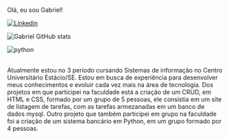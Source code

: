 Olá, eu sou Gabriel!

[![Linkedin](https://img.shields.io/badge/LinkedIn-0077B5?style=for-the-badge&logo=linkedin&logoColor=white)](htpps?//linkedin.com/in/gabriel-frança-053589289)

![Gabriel GitHub stats](https://github-readme-stats.vercel.app/api?username=Gabrielhjk&show_icons=true&theme=dracula)

<div style="display">
  <img align="center" alt="python" scr="https://img.shields.io/badge/Python-3776AB?style=for-the-badge&logo=python&logoColor=white" />
</div>
<br/>

Atualmente estou no 3 período cursando Sistemas de informação no Centro Universitário
Estácio/SE. Estou em busca de experiência para desenvolver meus conhecimentos e evoluir cada vez mais na
área de tecnologia. Dos projetos em que participei na faculdade está a criação de um CRUD, em HTML e CSS, formado por um grupo de 5 pessoas, ele consistia em
um site de listagem de tarefas, com as tarefas armezanadas em um banco de dados mysql. Outro projeto que
também participei em grupo na faculdade foi a criação de um sistema bancário em Python, em um grupo formado por 4 pessoas. 
